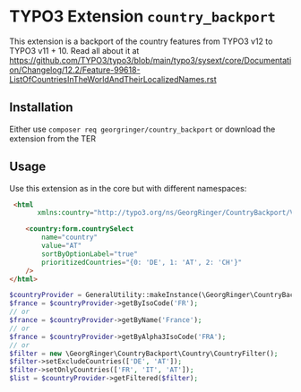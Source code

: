 # TYPO3 Extension `country_backport`

This extension is a backport of the country features from TYPO3 v12 to TYPO3 v11 + 10.
Read all about it at https://github.com/TYPO3/typo3/blob/main/typo3/sysext/core/Documentation/Changelog/12.2/Feature-99618-ListOfCountriesInTheWorldAndTheirLocalizedNames.rst

## Installation

Either use `composer req georgringer/country_backport` or download the extension from the TER

## Usage

Use this extension as in the core but with different namespaces:

```html
 <html
       xmlns:country="http://typo3.org/ns/GeorgRinger/CountryBackport/ViewHelpers">

    <country:form.countrySelect
        name="country"
        value="AT"
        sortByOptionLabel="true"
        prioritizedCountries="{0: 'DE', 1: 'AT', 2: 'CH'}"
    />
</html>
```

```php
$countryProvider = GeneralUtility::makeInstance(\GeorgRinger\CountryBackport\Country\CountryProvider);
$france = $countryProvider->getByIsoCode('FR');
// or
$france = $countryProvider->getByName('France');
// or
$france = $countryProvider->getByAlpha3IsoCode('FRA');
// or
$filter = new \GeorgRinger\CountryBackport\Country\CountryFilter();
$filter->setExcludeCountries(['DE', 'AT']);
$filter->setOnlyCountries(['FR', 'IT', 'AT']);
$list = $countryProvider->getFiltered($filter);
```

